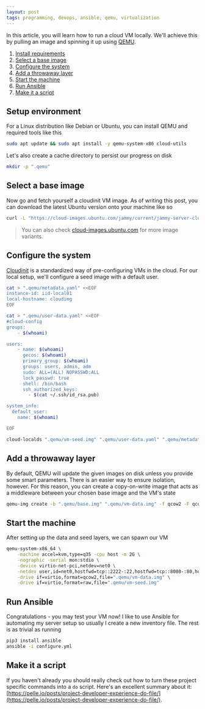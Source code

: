 ```yaml
---
layout: post
tags: programming, devops, ansible, qemu, virtualization
---
```


In this article, you will learn how to run a cloud VM locally.
We'll achieve this by pulling an image and spinning it up using [QEMU](https://www.qemu.org/).

1. [Install requirements](#setup-environment)
2. [Select a base image](#select-a-base-image)
3. [Configure the system](#configure-the-system)
4. [Add a throwaway layer](#add-a-throwaway-layer)
5. [Start the machine](#start-the-machine)
6. [Run Ansible](#run-ansible)
7. [Make it a script](#make-it-a-script)

## Setup environment

For a Linux distribution like Debian or Ubuntu, you can install QEMU and required tools like this

```bash
sudo apt update && sudo apt install -y qemu-system-x86 cloud-utils
```

Let's also create a cache directory to persist our progress on disk

```bash
mkdir -p ".qemu"
```

## Select a base image

Now go and fetch yourself a cloudinit VM image.
As of writing this post, you can download the latest Ubuntu version onto your machine like so

```bash
curl -L "https://cloud-images.ubuntu.com/jammy/current/jammy-server-cloudimg-amd64.img" > ".qemu/base.img"
```

> You can also check [cloud-images.ubuntu.com](https://cloud-images.ubuntu.com/) for more image variants.

## Configure the system

[Cloudinit](https://cloud-init.io/) is a standardized way of pre-configuring VMs in the cloud.
For our local setup, we'll configure a seed image with a default user.

```bash
cat > ".qemu/metadata.yaml" <<EOF
instance-id: iid-local01
local-hostname: cloudimg
EOF

cat > ".qemu/user-data.yaml" <<EOF
#cloud-config
groups:
    - $(whoami)

users:
    - name: $(whoami)
      gecos: $(whoami)
      primary_group: $(whoami)
      groups: users, admin, adm
      sudo: ALL=(ALL) NOPASSWD:ALL
      lock_passwd: true
      shell: /bin/bash
      ssh_authorized_keys:
        - $(cat ~/.ssh/id_rsa.pub)

system_info:
  default_user:
    name: $(whoami)

EOF

cloud-localds ".qemu/vm-seed.img" ".qemu/user-data.yaml" ".qemu/metadata.yaml"
```

## Add a throwaway layer

By default, QEMU will update the given images on disk unless you provide some smart parameters.
There is an easier way to ensure isolation, however.
For this reason, you can create a copy-on-write image that acts as a middleware between your chosen base image and the VM's state

```bash
qemu-img create -b ".qemu/base.img" ".qemu/vm-data.img" -f qcow2 -F qcow2
```

## Start the machine

After setting up the data and seed layers, we can spawn our VM

```bash
qemu-system-x86_64 \
    -machine accel=kvm,type=q35 -cpu host -m 2G \
    -nographic -serial mon:stdio \
    -device virtio-net-pci,netdev=net0 \
    -netdev user,id=net0,hostfwd=tcp::2222-:22,hostfwd=tcp::8080-:80,hostfwd=tcp::8443-:443 \
    -drive if=virtio,format=qcow2,file=".qemu/vm-data.img" \
    -drive if=virtio,format=raw,file=".qemu/vm-seed.img"
```

## Run Ansible

Congratulations - you may test your VM now!
I like to use Ansible for automating my server setup so usually I create a new inventory file.
The rest is as trivial as running

```bash
pip3 install ansible
ansible -i configure.yml
```

## Make it a script

If you haven't already you should really check out how to turn these project specific commands into a `do` script.
Here's an excellent summary about it: [https://pelle.io/posts/project-developer-experience-do-file/](https://pelle.io/posts/project-developer-experience-do-file/).